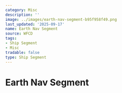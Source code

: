 ```yaml
---
category: Misc
description: ''
image: ../images/earth-nav-segment-b95f958f49.png
last_updated: '2025-09-17'
name: Earth Nav Segment
source: WFCD
tags:
- Ship Segment
- Misc
tradable: false
type: Ship Segment
---
```


# Earth Nav Segment

